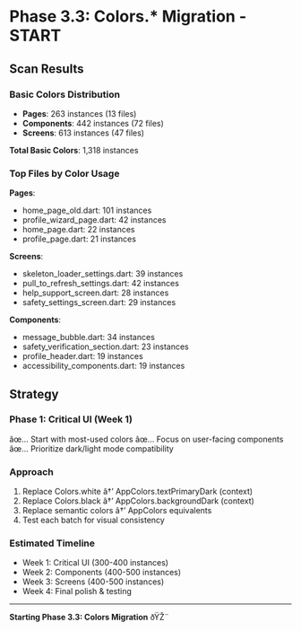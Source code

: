 ﻿# Phase 3.3: Colors.* Migration - START

## Scan Results

### Basic Colors Distribution
- **Pages**: 263 instances (13 files)
- **Components**: 442 instances (72 files)
- **Screens**: 613 instances (47 files)

**Total Basic Colors**: 1,318 instances

### Top Files by Color Usage
**Pages**:
- home_page_old.dart: 101 instances
- profile_wizard_page.dart: 42 instances
- home_page.dart: 22 instances
- profile_page.dart: 21 instances

**Screens**:
- skeleton_loader_settings.dart: 39 instances
- pull_to_refresh_settings.dart: 42 instances
- help_support_screen.dart: 28 instances
- safety_settings_screen.dart: 29 instances

**Components**:
- message_bubble.dart: 34 instances
- safety_verification_section.dart: 23 instances
- profile_header.dart: 19 instances
- accessibility_components.dart: 19 instances

## Strategy

### Phase 1: Critical UI (Week 1)
âœ… Start with most-used colors
âœ… Focus on user-facing components
âœ… Prioritize dark/light mode compatibility

### Approach
1. Replace Colors.white â†’ AppColors.textPrimaryDark (context)
2. Replace Colors.black â†’ AppColors.backgroundDark (context)
3. Replace semantic colors â†’ AppColors equivalents
4. Test each batch for visual consistency

### Estimated Timeline
- Week 1: Critical UI (300-400 instances)
- Week 2: Components (400-500 instances)  
- Week 3: Screens (400-500 instances)
- Week 4: Final polish & testing

---

**Starting Phase 3.3: Colors Migration** ðŸŽ¨
